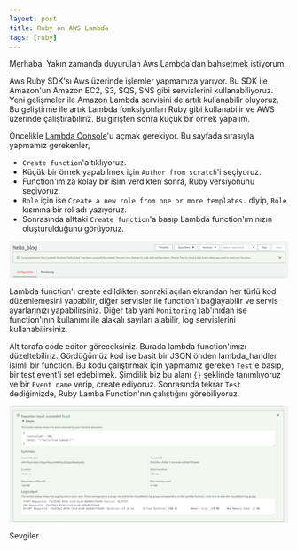 ```yaml
---
layout: post
title: Ruby on AWS Lambda
tags: [ruby]
---
```


Merhaba. Yakın zamanda duyurulan Aws Lambda'dan bahsetmek istiyorum.

Aws Ruby SDK'sı Aws üzerinde işlemler yapmamıza yarıyor. Bu SDK ile Amazon'un Amazon EC2, S3, SQS, SNS gibi servislerini kullanabiliyoruz. Yeni gelişmeler ile Amazon Lambda servisini de artık kullanabilir oluyoruz. Bu geliştirme ile artık Lambda fonksiyonları Ruby gibi kullanabilir ve AWS üzerinde çalıştırabiliriz. Bu girişten sonra küçük bir örnek yapalım.

Öncelikle [Lambda Console](https://console.aws.amazon.com/lambda/home)'u açmak gerekiyor. Bu sayfada sırasıyla yapmamız gerekenler,

- `Create function`'a tıklıyoruz.
- Küçük bir örnek yapabilmek için `Author from scratch`'i seçiyoruz.
- Function'ımıza kolay bir isim verdikten sonra, Ruby versiyonunu seçiyoruz.
- `Role` için ise `Create a new role from one or more templates.` diyip, `Role` kısmına bir rol adı yazıyoruz.
- Sonrasında alttaki `Create function`'a basıp Lambda function'ımınızın oluşturulduğunu görüyoruz.

<div style="display: flex; justify-content: center;"><img src="/assets/img/aws1.png"></div>

Lambda function'ı create edildikten sonraki açılan ekrandan her türlü kod düzenlemesini yapabilir, diğer servisler ile function'ı bağlayabilir ve servis ayarlarınızı yapabilirsiniz. Diğer tab yani `Monitoring` tab'ınıdan ise function'ının kullanımı ile alakalı sayıları alabilir, log servislerini kullanabilirsiniz.

Alt tarafa code editor göreceksiniz. Burada lambda function'ımızı düzeltebiliriz. Gördüğümüz kod ise basit bir JSON önden lambda_handler isimli bir function. Bu kodu çalıştırmak için yapmamız gereken `Test`'e basıp, bir test event'i set edebilmek. Şimdilik biz bu alanı `{}` şeklinde tanımlıyoruz ve bir `Event name` verip, create ediyoruz. Sonrasında tekrar `Test` dediğimizde, Ruby Lamba Function'nın çalıştığını görebiliyoruz.

<div style="display: flex; justify-content: center;"><img src="/assets/img/aws2.png"></div>

Sevgiler.
